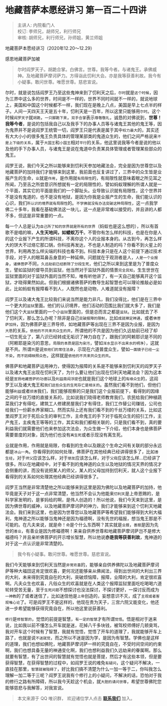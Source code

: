 # 地藏菩萨本愿经讲习 第一百二十四讲

> 主讲人: 内院看门人 <br />
> 校订: 李师兄，胡师兄，利行师兄 <br />
> 审核: 胡师兄，利行师兄，孙师姐，黄兰师姐 <br />

地藏菩萨本愿经讲习（2020年12.20～12.29）

感恩地藏菩萨加被

> 尔时阎罗天子。胡跪合掌。白佛言。世尊。我等今者。与诸鬼王。承佛威神。及地藏菩萨摩诃萨力。方得诣此忉利大会。亦是我等获善利故。我今有小疑事。敢问世尊。唯愿世尊。慈悲宣说。

尔时，就是说包括阎罗王乃至这些鬼神来到了忉利天之后，`尔时`就是`这个时候`，因为三界中这么多的世界，时间是不一样的，世界不同时间就不一样的，就说地球上，美国和中国这个时候都不一样，我们现在是晚上八点，美国是早上七点半的样子。人间一天四天王天是五十年，忉利天是一百年，所以这里只能够用`尔时`。这个时候`阎罗天子`就`胡跪`，`一只脚跪下来`，`双手合掌`表示`尊敬敬礼`，诚恳的对佛说到，**世尊！我等今者**，是说的包括我自己以及我手下的办事人员等与诸鬼王其他的鬼王等，因为鬼界并不是说阎罗王统管一切，阎罗王只是代表是属于其中`权力最大`的，其实还有大大小小的很多鬼王负责具体的管理某部类的鬼道众生的，他们之间严格说来`不是上下级的关系`，属于`大国王`和`小国王`相对`平行`的关系，他这里说我等今者是说的他以及他的手下办事人员，与诸鬼王是说在鬼道中负责某具体管理或者管理某些部众的鬼王。

阎罗王说，我们今天之所以能够来到忉利天参加地藏法会，完全是因为世尊您以及地藏菩萨的加持我们才能够来到这里，我前面也反复讲过了，三界中的众生皆是业报产生的生命，`业`就是`作用`，是作用就`有局限性`的，有局限性就意味着眼之所见耳之所闻，乃至舌之所尝意识所想就有一定的局限性的，譬如蚂蚁理解的所谓人就是一个平面，其实它的平面是我们的一个脚趾头。业导致认识就有局限性，这个世界并不是没有鬼道的，也不是没有地狱，是因为你我是业报产生的生命，我们能认识的心识，我们`所认识的境界就有局限性`的。`不学佛就没有办法突破这种局限性`，这一点我学佛二十多年，我看在基础佛法这一块儿，这一点是非常难以接受的，并且讲的人都不多，但这是非常重要的一点。

每一个人总是认为`自己所了知的世界就是所有的世界`（蚂蚁也是这么想的），所以有首歌不是唱的嘛，**人生天地间，如蝼蚁万千**。不管你有怎么样的科技，也是在你是人的这个业报下产生的所谓科技，不离你这个人的业报本身的。从古到今，再怎么样大的饼大不过烙它那口锅，你科技再发达，不也是人制造的吗？你看不到火星上的世界，利用再怎么样尖端的科技也看不到。科技本身只是在人这个前提下通过技术手段，对于人的眼耳鼻舌身意的一种延伸。问题就在于观测者是人，`人是一个业报身`，`诸佛菩萨`不同，`久远劫前已经断除了分段生死`，他们之所以来到这里是为了普度众生，譬如监狱的督导员到监狱，他当然对于监狱外面的情景`完全具知`，生生世世在监狱里面的对于监狱外面的当然不知，唯有听他讲了，有一天自己能够离开这个监狱，才晓得果然如此。但我们根据诸佛菩萨的教导生起智慧也可以理论推敲必是如此，比如蚂蚁有报障看不到人，人既然也是动物，人难道就没有报障？

阎罗王以及诸大鬼王比较我们来说当然是能力非凡，我们没得比，他们是在三界中一个更大的`监狱`里面。他们的认识境界，他们活动的范围比我们就大多了，我们是他们这个大`监狱`里面的一个小`监狱`里面的，但是总而言之都是`监狱`。比如就去了不了忉利天，那么怎么办呢？除非是自己`突破报障的限制`，比如`成就禅定神通`，或者`佛菩萨加持`，因为佛菩萨是三界导师，如地藏菩萨等出现在三界不是因为业报，是因为`大愿`的关系，`依他的不共来共众生的共`，所谓他的不共是因为他们久远劫前已经了却一切生死业了，第八识已经转成无垢识了神力自在了，跟我们的阿赖耶识是不同的（阿赖耶是染污的意思，`局限的本质是因为染污`，譬如`浑水显示不出来水的明净`），这就是不共。所谓`共`是说`依他们的常住法身`，示现在六道普度众生，譬如`一面镜子已经一尘不染`，`而不妨碍映照众色`，这样就是`依他的不共来共众生的共`。

佛菩萨和地藏菩萨运用神力，使得因为报障的关系是不能够来到忉利天的阎罗天子以及诸大鬼王出现在忉利天了，为什么要让他们出现在忉利天地藏法会？因为这本经是`宣扬地藏菩萨的功德`以及`利益南阎浮提`也就是我们这个地球上的`有缘众生`的，这阎罗王以及诸大鬼王和`我们这些众生的生死存亡是相关的`。虽然我们看不到他们，但他们能够`利益`或者`损害`我们，我们能够观察的只是我们这个业报前提下，看得到的因缘之间的千丝万缕的直接关系的，比如说我们晓得老师教育我们，农民给我们种植蔬菜我们才有得吃，建筑工人修建房屋我们才有得住，我们工作替公司赚钱，公司也给我们一份薪水养家糊口。然而实际上还有我们看不到的千丝万缕的关系，比如这里阎罗王对于死后众生的审判工作，主命鬼王的手下对于临死众生的招引工作，主产鬼王，主疾鬼王等等的工作，其实和我们都相关联的，只是我们看不到，真的要利益我们就需要他们也来参加这次法会，为众生做一下介绍，他们本身也是佛菩萨需要普度的对象，因为他们也没有`离生死`或者示现没有离生死。

业就是作用，作用就是局限，你看到的生命以及跟这个生命之间有关联的部分永远都是`冰山一角`。你看得到的如何处理，佛菩萨在其他经典已经讲得很多了，比如`善生经`，对于`师父`应该怎么样，对于`朋友`应该怎么样，对于`父母`应该怎么样...已经讲了很多。所以在地藏经中，对于看不到的鬼神道的众生以及地狱的情况天界的情况才会侧重的讲，而没有说把某人的师父，某人的父母加持到忉利天，就人这个业报下看得到的关系如何处理其他经典已经讲得很多了。

阎罗王当然是非常清楚他之所以能够来到这里是因为佛陀以及地藏菩萨的加持，他毕竟是天子对于这一点非常清楚，他当然不会认为他能来`忉利天`是上帝恩赐的，是科学家发明的，是爹妈给的啊，是伟人创造的！所以他说，我们今天来到这里，是因为佛世尊的威神，以及地藏菩萨摩诃萨的神力，我们才能够来到这个忉利天地藏法会。我们来到这里，也是因为世尊您以及地藏菩萨等希望我们能够得到大利大福利，鬼神道之所以能够当鬼神还是因为福德啊，没有先世的福报，想当鬼王那是不可能的。在凡夫来说，就是命！`命`是个什么东西啊？其实就是`业报`，`善报`是因为先世的`善业`，有善业是因为修福德啊！来亲自供养世尊和地藏菩萨摩诃萨岂不是修大福德吗？并且亲听佛菩萨的开示增长智慧，所以他说**亦是我等获善利故**，鬼神道的对于这一点认识是非常清楚的。

> 我今有小疑事。敢问世尊。唯愿世尊。慈悲宣说。

我们今天能够来到忉利天当然是`非常欢喜`的，能够亲自供养佛陀以及地藏菩萨摩诃萨等种大福田这肯定很欢喜，更何况还能够亲从佛闻法，得到出世间的大利出三界的大利，未来得到究竟自在的大利，突破烦恼障，报障，业障的大利，肯定很欢喜啊。凡夫众生也欢喜，凡俗众生的欢喜就是在人类这个报障监狱里面吃吃喝喝六道轮转受苦无量，至于`生死问题`不想探讨也没法探讨，不探讨更好，一探讨反而成为`一神教`的了或者迷信了，比如迷信他是`上帝`创造的，妄想意识不灭，成了`主观或者客观唯心论`了。可是阎罗王不是这样的，他现在贵为天子，三宫六院又能变化，他还进一步希望能够获得究竟自在，所以他这里说获善利。

`修行`是`修智慧的`，觉悟的前提是智慧，`有一定的智慧`才有所谓`觉悟`。悟是相对于迷来说，比如我以前不懂怎么开车就是迷，花掉八千多块钱，被驾校师傅好几顿臭骂，我对开车这个时候有了智慧，我就有觉悟，觉悟了开车的道理了，我就能够开车上路了，也就是说`不迷就觉`，而之所以不迷是因为学，是因为有智慧。学佛也是这样的道理，我们也想如佛陀，地藏菩萨摩诃萨一样的究竟自在，不受时间空间的约束啊，我们也想具备无量的神通变化啊，我们也想利益我们久远劫来的眷属啊。那么就要有智慧，有了出世间的智慧就有觉悟也就是菩提，然后才有这些本领，但是要获得智慧，在获得智慧的过程中，如阎罗王说的难免`有疑问`，这个疑问不解决，一直挂在那里，`智慧就被阻碍了`，好比我们搞不清楚为什么一加一等于二，你叫我怎么理解一加二等于三呢？阎罗王说我有个修行上的小疑问，不解决的话，恐怕对于我的修行之路有所障碍，所以我今天趁这个机会，就`大胆的请问世尊`，希望世尊佛陀您能够慈悲与我解答，对我宣说。

> 本文来源于 QQ 唯识群， 欢迎诸位学人点击 **[联系我们](https://mp.weixin.qq.com/s/lZCfWjmLjgNR165Tx4_bCQ)** 加入。
